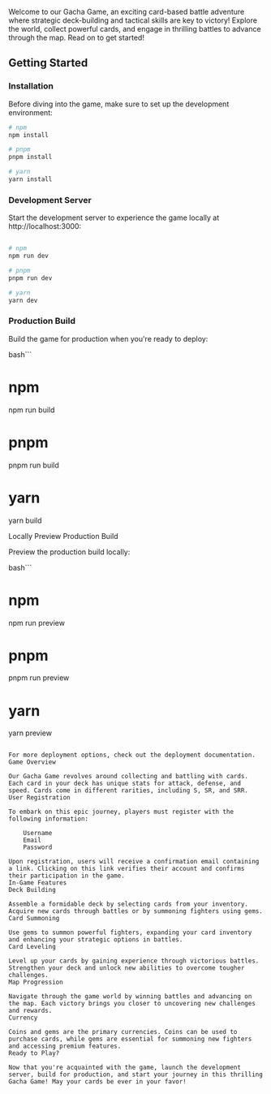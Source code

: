 Welcome to our Gacha Game, an exciting card-based battle adventure where strategic deck-building and tactical skills are key to victory! Explore the world, collect powerful cards, and engage in thrilling battles to advance through the map. Read on to get started!

## Getting Started

### Installation

Before diving into the game, make sure to set up the development environment:

```bash
# npm
npm install

# pnpm
pnpm install

# yarn
yarn install
```

### Development Server

Start the development server to experience the game locally at http://localhost:3000:

```bash

# npm
npm run dev

# pnpm
pnpm run dev

# yarn
yarn dev
```

### Production Build

Build the game for production when you're ready to deploy:

bash```
# npm
npm run build

# pnpm
pnpm run build

# yarn
yarn build

Locally Preview Production Build

Preview the production build locally:

bash```
# npm
npm run preview

# pnpm
pnpm run preview

# yarn
yarn preview
```

For more deployment options, check out the deployment documentation.
Game Overview

Our Gacha Game revolves around collecting and battling with cards. Each card in your deck has unique stats for attack, defense, and speed. Cards come in different rarities, including S, SR, and SRR.
User Registration

To embark on this epic journey, players must register with the following information:

    Username
    Email
    Password

Upon registration, users will receive a confirmation email containing a link. Clicking on this link verifies their account and confirms their participation in the game.
In-Game Features
Deck Building

Assemble a formidable deck by selecting cards from your inventory. Acquire new cards through battles or by summoning fighters using gems.
Card Summoning

Use gems to summon powerful fighters, expanding your card inventory and enhancing your strategic options in battles.
Card Leveling

Level up your cards by gaining experience through victorious battles. Strengthen your deck and unlock new abilities to overcome tougher challenges.
Map Progression

Navigate through the game world by winning battles and advancing on the map. Each victory brings you closer to uncovering new challenges and rewards.
Currency

Coins and gems are the primary currencies. Coins can be used to purchase cards, while gems are essential for summoning new fighters and accessing premium features.
Ready to Play?

Now that you're acquainted with the game, launch the development server, build for production, and start your journey in this thrilling Gacha Game! May your cards be ever in your favor!
